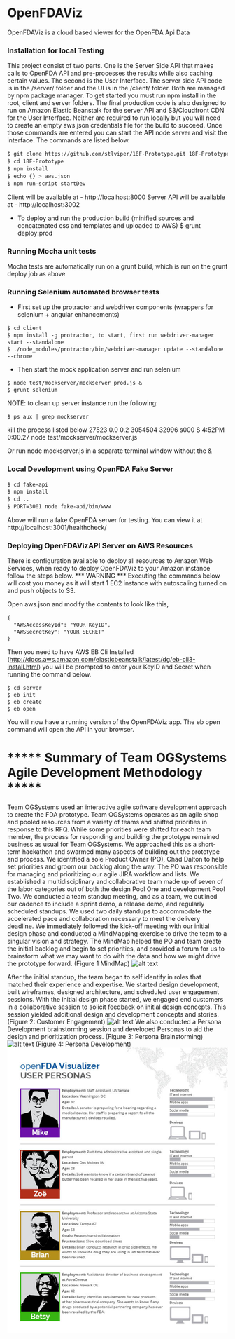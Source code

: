 # OpenFDAViz

OpenFDAViz is a cloud based viewer for the OpenFDA Api Data

### Installation for local Testing

This project consist of two parts. One is the Server Side API that makes calls to OpenFDA API and pre-processes the results while also caching certain values. The second is the User Interface. The server side API code is in the /server/ folder and the UI is in the /client/ folder. Both are managed by npm package manager. To get started you must run npm install in the root, client and server folders. The final production code is also designed to run on Amazon Elastic Beanstalk for the server API and S3/Cloudfront CDN for the User Interface. Neither are required to run locally but you will need to create an empty aws.json credentials file for the build to succeed. Once those commands are entered you can start the API node server and visit the interface. The commands are listed below.

```sh
$ git clone https://github.com/stlviper/18F-Prototype.git 18F-Prototype
$ cd 18F-Prototype
$ npm install
$ echo {} > aws.json
$ npm run-script startDev
```

Client will be available at - http://localhost:8000
Server API will be available at - http://localhost:3002

- To deploy and run the production build (minified sources and concatenated css and templates and uploaded to AWS)
$ grunt deploy:prod


### Running Mocha unit tests

Mocha tests are automatically run on a grunt build, which is run on the grunt deploy job as above

###


### Running Selenium automated browser tests

- First set up the protractor and webdriver components (wrappers for selenium + angular enhancements)
```
$ cd client
$ npm install -g protractor, to start, first run webdriver-manager start --standalone
$ ./node_modules/protractor/bin/webdriver-manager update --standalone --chrome
```
- Then start the mock application server and run selenium
```
$ node test/mockserver/mockserver_prod.js &
$ grunt selenium
```

NOTE: to clean up server instance run the following:
```
$ ps aux | grep mockserver
```
kill the process listed below
<user>     27523   0.0  0.2  3054504  32996 s000  S     4:52PM   0:00.27 node test/mockserver/mockserver.js

Or run node mockserver.js in a separate terminal window without the &

###


### Local Development using OpenFDA Fake Server

```sh
$ cd fake-api
$ npm install
$ cd ..
$ PORT=3001 node fake-api/bin/www
```
Above will run a fake OpenFDA server for testing. You can view it at 
    http://localhost:3001/healthcheck/

### Deploying OpenFDAVizAPI Server on AWS Resources

There is configuration available to deploy all resources to Amazon Web Services, when ready to deploy OpenFDAViz to your Amazon instance follow the steps below.
*** WARNING ***
Executing the commands below will cost you money as it will start 1 EC2 instance with autoscaling turned on and push objects to S3.

Open aws.json and modify the contents to look like this,
```
{
  "AWSAccessKeyId": "YOUR KeyID",
  "AWSSecretKey": "YOUR SECRET"
}
```
Then you need to have AWS EB Cli Installed (http://docs.aws.amazon.com/elasticbeanstalk/latest/dg/eb-cli3-install.html) you will be prompted to enter your KeyID and Secret when running the command below.

```
$ cd server
$ eb init
$ eb create
$ eb open
```

You will now have a running version of the OpenFDAViz app. The eb open command will open the API in your browser.

# ***** Summary of Team OGSystems Agile Development Methodology *****

Team OGSystems used an interactive agile software development approach to create the FDA prototype. Team OGSystems operates as an agile shop and pooled resources from a variety of teams and shifted priorities in response to this RFQ.
While some priorities were shifted for each team member, the process for responding and building the prototype remained business as usual for Team OGSystems.
We approached this as a short-term hackathon and swarmed many aspects of building out the prototype and process. We identified a sole Product Owner (PO), Chad Dalton to help set priorities and groom our backlog along the way.
The PO was responsible for managing and prioritizing our agile JIRA workflow and lists. We established a multidisciplinary and collaborative team made up of seven of the labor categories out of both the design Pool One and development Pool Two.
We conducted a team standup meeting, and as a team, we outlined our cadence to include a sprint demo, a release demo, and regularly scheduled standups. We used two daily standups to accommodate the accelerated pace and collaboration necessary to meet the delivery deadline.
We immediately followed the kick-off meeting with our initial design phase and conducted a MindMapping exercise to drive the team to a singular vision and strategy.
The MindMap helped the PO and team create the initial backlog and begin to set priorities, and provided a forum for us to brainstorm what we may want to do with the data and how we might drive the prototype forward. (Figure 1 MindMap)
![alt text](https://github.com/stlviper/18F-Prototype/blob/master/assets/design/18F-Mindmap001.jpg "Mind Map")

After the initial standup, the team began to self identify in roles that matched their experience and expertise. We started design development, built wireframes, designed architecture, and scheduled user engagement sessions.
With the initial design phase started, we engaged end customers in a collaborative session to solicit feedback on initial design concepts. This session yielded additional design and development concepts and stories.
(Figure 2: Customer Engagement)
![alt text](https://github.com/stlviper/18F-Prototype/blob/master/assets/design/18F-UserEngagementSession001.jpg "Customer Engagement")
We also conducted a Persona Development brainstorming session and developed Personas to aid the design and prioritization process.
(Figure 3: Persona Brainstorming)
![alt text](https://github.com/stlviper/18F-Prototype/blob/master/assets/design/18F-PersonaDevelopmentMindmap003.jpg "Persona MindMap")
(Figure 4: Persona Development)
![alt text](https://github.com/stlviper/18F-Prototype/blob/master/assets/design/27-EF-46UserPersonas-1506.jpg "Persona Development")
